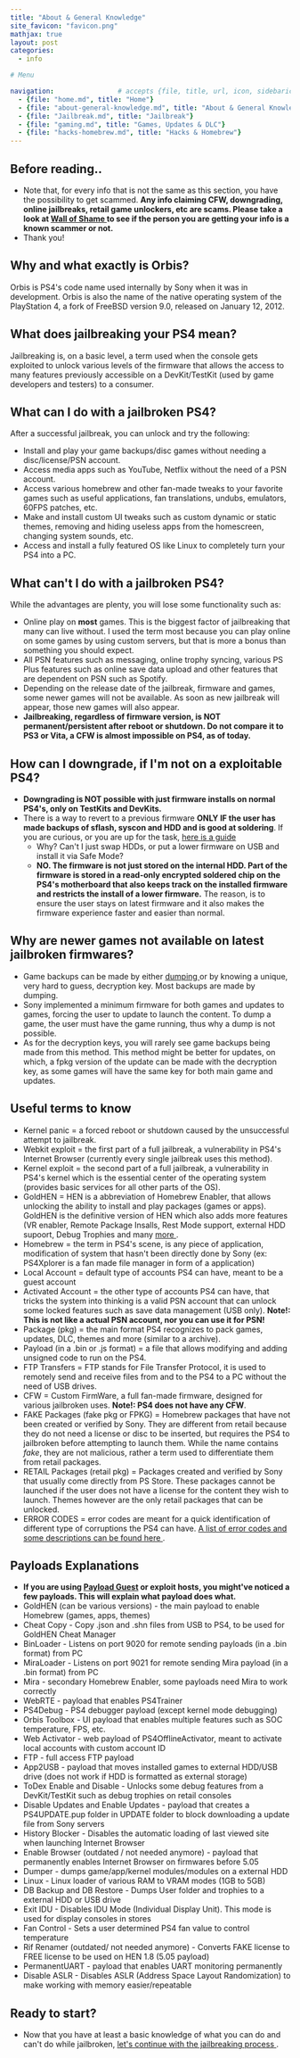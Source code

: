 ```yaml
---
title: "About & General Knowledge"
site_favicon: "favicon.png"
mathjax: true
layout: post
categories:
  - info

# Menu

navigation:                # accepts {file, title, url, icon, sidebaricon}
  - {file: "home.md", title: "Home"}
  - {file: "about-general-knowledge.md", title: "About & General Knowledge"}
  - {file: "Jailbreak.md", title: "Jailbreak"}
  - {file: "gaming.md", title: "Games, Updates & DLC"}
  - {file: "hacks-homebrew.md", title: "Hacks & Homebrew"}
---
```


## Before reading..

* Note that, for every info that is not the same as this section, you have the possibility to get scammed. **Any info claiming CFW, downgrading, online jailbreaks, retail game unlockers, etc are scams. Please take a look at <a href="https://florinsdistortedvision.github.io/orbisunjailed/wall-of-shame/"> Wall of Shame </a> to see if the person you are getting your info is a known scammer or not.**
* Thank you!


## Why and what exactly is Orbis?

Orbis is PS4's code name used internally by Sony when it was in development. Orbis is also the name of the native operating system of the PlayStation 4, a fork of FreeBSD version 9.0, released on January 12, 2012.


## What does jailbreaking your PS4 mean?

Jailbreaking is, on a basic level, a term used when the console gets exploited to unlock various levels of the firmware that allows the access to many features previously accessible on a DevKit/TestKit (used by game developers and testers) to a consumer.

## What can I do with a jailbroken PS4?

After a successful jailbreak, you can unlock and try the following:

<ul>
	<li>Install and play your game backups/disc games without needing a disc/license/PSN account.</li>
	<li>Access media apps such as YouTube, Netflix without the need of a PSN account.</li>
	<li>Access various homebrew and other fan-made tweaks to your favorite games such as useful applications, fan translations, undubs, emulators, 60FPS patches, etc.</li>
	<li>Make and install custom UI tweaks such as custom dynamic or static themes, removing and hiding useless apps from the homescreen, changing system sounds, etc.</li>
	<li>Access and install a fully featured OS like Linux to completely turn your PS4 into a PC.</li>
</ul>

## What can't I do with a jailbroken PS4?

While the advantages are plenty, you will lose some functionality such as:

 * Online play on **most** games. This is the biggest factor of jailbreaking that many can live without. I used the term most because you can play online on some games by using custom servers, but that is more a bonus than something you should expect.
 * All PSN features such as messaging, online trophy syncing, various PS Plus features such as online save data upload and other features that are dependent on PSN such as Spotify.
 * Depending on the release date of the jailbreak, firmware and games, some newer games will not be available. As soon as new jailbreak will appear, those new games will also appear.
 * **Jailbreaking, regardless of firmware version, is NOT permanent/persistent after reboot or shutdown. Do not compare it to PS3 or Vita, a CFW is almost impossible on PS4, as of today.**

## How can I downgrade, if I'm not on a exploitable PS4?
 
 * **Downgrading is NOT possible with just firmware installs on normal PS4's, only on TestKits and DevKits.**
 * There is a way to revert to a previous firmware **ONLY IF the user has made backups of sflash, syscon and HDD and is good at soldering**. If you are curious, or you are up for the task, [here is a guide](/backupfiles/SYSGLITCH_DOWNGRADE.pdf)
    * Why? Can't I just swap HDDs, or put a lower firmware on USB and install it via Safe Mode? 
    * **NO. The firmware is not just stored on the internal HDD. Part of the firmware is stored in a read-only encrypted soldered chip on the PS4's motherboard that also keeps track on the installed firmware and restricts the install of a lower firmware.** The reason, is to ensure the user stays on latest firmware and it also makes the firmware experience faster and easier than normal.
 
## Why are newer games not available on latest jailbroken firmwares?

 * Game backups can be made by either <a href="https://florinsdistortedvision.github.io/orbisunjailed/dumping/"> dumping </a> or by knowing a unique, very hard to guess, decryption key. Most backups are made by dumping.
 * Sony implemented a minimum firmware for both games and updates to games, forcing the user to update to launch the content. To dump a game, the user must have the game running, thus why a dump is not possible.
 * As for the decryption keys, you will rarely see game backups being made from this method. This method might be better for updates, on which, a fpkg version of the update can be made with the decryption key, as some games will have the same key for both main game and updates.


## Useful terms to know

  * Kernel panic = a forced reboot or shutdown caused by the unsuccessful attempt to jailbreak.
  * Webkit exploit = the first part of a full jailbreak, a vulnerability in PS4's Internet Browser (currently every single jailbreak uses this method).
  * Kernel exploit = the second part of a full jailbreak, a vulnerability in PS4's kernel which is the essential center of the operating system (provides basic services for all other parts of the OS).
  * GoldHEN = HEN is a abbreviation of Homebrew Enabler, that allows unlocking the ability to install and play packages (games or apps). GoldHEN is the definitive version of HEN which also adds more features (VR enabler, Remote Package Insalls, Rest Mode support, external HDD supoort, Debug Trophies and many <a href="https://github.com/GoldHEN/GoldHEN#features"> more </a>.
  * Homebrew = the term in PS4's scene, is any piece of application, modification of system that hasn't been directly done by Sony (ex: PS4Xplorer is a fan made file manager in form of a application)
  * Local Account = default type of accounts PS4 can have, meant to be a guest account
  * Activated Account = the other type of accounts PS4 can have, that tricks the system into thinking is a valid PSN account that can unlock some locked features such as save data management (USB only). **Note!: This is not like a actual PSN account, nor you can use it for PSN!**
  * Package (pkg) = the main format PS4 recognizes to pack games, updates, DLC, themes and more (similar to a archive).
  * Payload (in a .bin or .js format) = a file that allows modifying and adding unsigned code to run on the PS4.
  * FTP Transfers = FTP stands for File Transfer Protocol, it is used to remotely send and receive files from and to the PS4 to a PC without the need of USB drives.
  * CFW = Custom FirmWare, a full fan-made firmware, designed for various jailbroken uses. **Note!: PS4 does not have any CFW**.
  * FAKE Packages (fake pkg or FPKG) = Homebrew packages that have not been created or verified by Sony. They are different from retail because they do not need a license or disc to be inserted, but requires the PS4 to jailbroken before attempting to launch them. While the name contains *fake*, they are not malicious, rather a term used to differentiate them from retail packages.
  * RETAIL Packages (retail pkg) = Packages created and verified by Sony that usually come directly from PS Store. These packages cannot be launched if the user does not have a license for the content they wish to launch. Themes however are the only retail packages that can be unlocked.
  * ERROR CODES = error codes are meant for a quick identification of different type of corruptions the PS4 can have. <a href="https://www.psdevwiki.com/ps4/Error_Codes"> A list of error codes and some descriptions can be found here </a>.

## Payloads Explanations

 * **If you are using [Payload Guest](payload-guest.md) or exploit hosts, you might've noticed a few payloads. This will explain what payload does what.**
 * GoldHEN (can be various versions) - the main payload to enable Homebrew (games, apps, themes)
 * Cheat Copy - Copy .json and .shn files from USB to PS4, to be used for GoldHEN Cheat Manager
 * BinLoader - Listens on port 9020 for remote sending payloads (in a .bin format) from PC
 * MiraLoader - Listens on port 9021 for remote sending Mira payload (in a .bin format) from PC
 * Mira - secondary Homebrew Enabler, some payloads need Mira to work correctly
 * WebRTE - payload that enables PS4Trainer
 * PS4Debug - PS4 debugger payload (except kernel mode debugging)
 * Orbis Toolbox - UI payload that enables multiple features such as SOC temperature, FPS, etc.
 * Web Activator - web payload of PS4OfflineActivator, meant to activate local accounts with custom account ID
 * FTP - full access FTP payload
 * App2USB - payload that moves installed games to external HDD/USB drive (does not work if HDD is formatted as external storage)
 * ToDex Enable and Disable - Unlocks some debug features from a DevKit/TestKit such as debug trophies on retail consoles
 * Disable Updates and Enable Updates - payload that creates a PS4UPDATE.pup folder in UPDATE folder to block downloading a update file from Sony servers
 * History Blocker - Disables the automatic loading of last viewed site when launching Internet Browser
 * Enable Browser (outdated / not needed anymore) - payload that permanently enables Internet Browser on firmwares before 5.05
 * Dumper - dumps game/app/kernel modules/modules on a external HDD
 * Linux - Linux loader of various RAM to VRAM modes (1GB to 5GB)
 * DB Backup and DB Restore - Dumps User folder and trophies to a external HDD or USB drive
 * Exit IDU - Disables IDU Mode (Individual Display Unit). This mode is used for display consoles in stores
 * Fan Control - Sets a user determined PS4 fan value to control temperature
 * Rif Renamer (outdated/ not needed anymore) - Converts FAKE license to FREE license to be used on HEN 1.8 (5.05 payload)
 * PermanentUART - payload that enables UART monitoring permanently
 * Disable ASLR - Disables ASLR (Address Space Layout Randomization) to make working with memory easier/repeatable

## Ready to start?

 * Now that you have at least a basic knowledge of what you can do and can't do while jailbroken, <a href="https://florinsdistortedvision.github.io/orbisunjailed/Jailbreak/"> let's continue with the jailbreaking process </a>.
